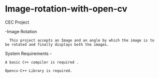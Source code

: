 # Image-rotation-with-open-cv

CEC Project

 -Image Rotation
      
      This project accepts an Image and an angle by which the image is to be rotated and finally displays both the images.


System Requirements -
    
    A basic C++ compiler is required .
   
    Opencv-C++ Library is required.
